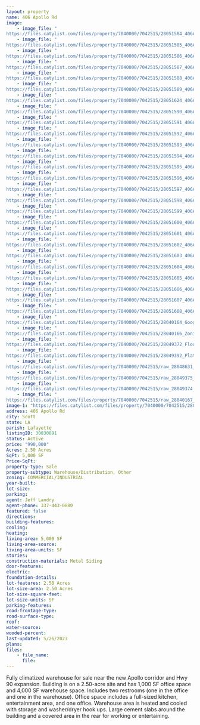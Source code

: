 ```yaml
---
layout: property
name: 406 Apollo Rd
image:
    - image_file: "https://files.catylist.com/files/property/7040000/7042515/28051584_406Apollo_6.jpg"
    - image_file: "https://files.catylist.com/files/property/7040000/7042515/28051585_406Apollo_7.jpg"
    - image_file: "https://files.catylist.com/files/property/7040000/7042515/28051586_406Apollo_8.jpg"
    - image_file: "https://files.catylist.com/files/property/7040000/7042515/28051587_406Apollo_9.jpg"
    - image_file: "https://files.catylist.com/files/property/7040000/7042515/28051588_406Apollo_10.jpg"
    - image_file: "https://files.catylist.com/files/property/7040000/7042515/28051589_406Apollo_12.jpg"
    - image_file: "https://files.catylist.com/files/property/7040000/7042515/28051624_406Apollo_Twilight.jpg"
    - image_file: "https://files.catylist.com/files/property/7040000/7042515/28051590_406Apollo_13.jpg"
    - image_file: "https://files.catylist.com/files/property/7040000/7042515/28051591_406Apollo_16.jpg"
    - image_file: "https://files.catylist.com/files/property/7040000/7042515/28051592_406Apollo_19.jpg"
    - image_file: "https://files.catylist.com/files/property/7040000/7042515/28051593_406Apollo_22.jpg"
    - image_file: "https://files.catylist.com/files/property/7040000/7042515/28051594_406Apollo_25.jpg"
    - image_file: "https://files.catylist.com/files/property/7040000/7042515/28051595_406Apollo_28.jpg"
    - image_file: "https://files.catylist.com/files/property/7040000/7042515/28051596_406Apollo_31.jpg"
    - image_file: "https://files.catylist.com/files/property/7040000/7042515/28051597_406Apollo_34.jpg"
    - image_file: "https://files.catylist.com/files/property/7040000/7042515/28051598_406Apollo_37.jpg"
    - image_file: "https://files.catylist.com/files/property/7040000/7042515/28051599_406Apollo_40.jpg"
    - image_file: "https://files.catylist.com/files/property/7040000/7042515/28051600_406Apollo_43.jpg"
    - image_file: "https://files.catylist.com/files/property/7040000/7042515/28051601_406Apollo_46.jpg"
    - image_file: "https://files.catylist.com/files/property/7040000/7042515/28051602_406Apollo_52.jpg"
    - image_file: "https://files.catylist.com/files/property/7040000/7042515/28051603_406Apollo_55.jpg"
    - image_file: "https://files.catylist.com/files/property/7040000/7042515/28051604_406Apollo_61.jpg"
    - image_file: "https://files.catylist.com/files/property/7040000/7042515/28051605_406Apollo_64.jpg"
    - image_file: "https://files.catylist.com/files/property/7040000/7042515/28051606_406Apollo_67.jpg"
    - image_file: "https://files.catylist.com/files/property/7040000/7042515/28051607_406Apollo_70.jpg"
    - image_file: "https://files.catylist.com/files/property/7040000/7042515/28051608_406Apollo_73.jpg"
    - image_file: "https://files.catylist.com/files/property/7040000/7042515/28040164_Google_Map___406_Apollo_Rd___JeffRex.jpg"
    - image_file: "https://files.catylist.com/files/property/7040000/7042515/28040166_Zoning___406_Apollo_Rd___JeffRex.png"
    - image_file: "https://files.catylist.com/files/property/7040000/7042515/28049372_Floor_Plan___406_Apollo___JeffRex.png"
    - image_file: "https://files.catylist.com/files/property/7040000/7042515/28049392_Plat___406_Apollo_Rd___JeffRex.png"
    - image_file: "https://files.catylist.com/files/property/7040000/7042515/raw_28048631_406_Apollo_Rd___JeffRex.pdf"
    - image_file: "https://files.catylist.com/files/property/7040000/7042515/raw_28049375_Plat___406_Apollo_Rd___RexJeff.pdf"
    - image_file: "https://files.catylist.com/files/property/7040000/7042515/raw_28049374_floor_plan_406_apollo_57_.pdf"
    - image_file: "https://files.catylist.com/files/property/7040000/7042515/raw_28040167_Flood___406_Apollo_Rd___RexJeff.pdf"
image-1: "https://files.catylist.com/files/property/7040000/7042515/28051583_406Apollo_3.jpg"
address: 406 Apollo Rd
city: Scott
state: LA
parish: Lafayette
listingID: 30830891
status: Active
price: "990,000"
Acres: 2.50 Acres
SqFt: 5,000 SF
Price-SqFt:
property-type: Sale
property-subtype: Warehouse/Distribution, Other
zoning: COMMERCIAL/INDUSTRIAL
year-built:
lot-size:
parking:
agent: Jeff Landry
agent-phone: 337-443-0880
featured: false
directions:
building-features:
cooling:
heating:
living-area: 5,000 SF
living-area-source:
living-area-units: SF
stories:
construction-materials: Metal Siding
door-features:
electric:
foundation-details:
lot-features: 2.50 Acres
lot-size-area: 2.50 Acres
lot-size-square-feet:
lot-size-units: SF
parking-features:
road-frontage-type:
road-surface-type:
roof:
water-source:
wooded-percent:
last-updated: 5/26/2023
plans:
files:
    - file_name:
      file:
---
```

Fully climatized warehouse for sale near the new Apollo corridor and Hwy 90 expansion. Building is on a 2.50-acre site and has 1,000 SF office space and 4,000 SF warehouse space. Includes two restrooms (one in the office and one in the warehouse). Office space includes a full-sized kitchen, entertainment area, and one office. Warehouse area is heated and cooled with storage and washer/dryer hook ups. Large cement slabs around the building and a covered area in the rear for working or entertaining.
